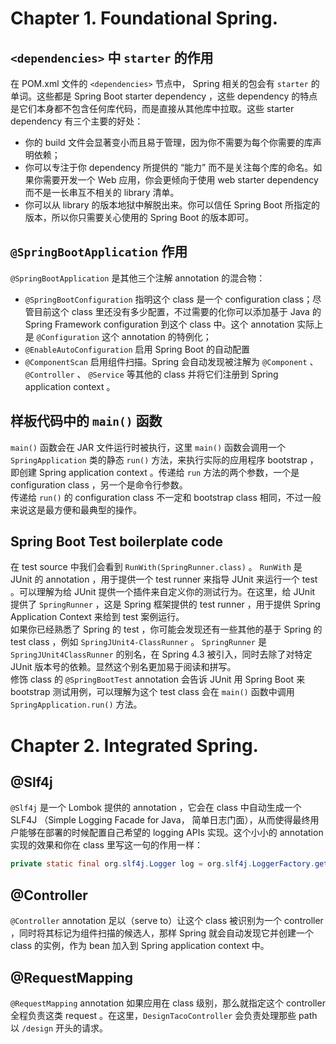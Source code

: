 # Chapter 1. Foundational Spring.

## `<dependencies>` 中 `starter` 的作用

在 POM.xml 文件的 `<dependencies>` 节点中， Spring 相关的包会有 `starter` 的单词。这些都是 Spring Boot starter dependency ，这些 dependency 的特点是它们本身都不包含任何库代码，而是直接从其他库中拉取。这些 starter dependency 有三个主要的好处：

- 你的 build 文件会显著变小而且易于管理，因为你不需要为每个你需要的库声明依赖；
- 你可以专注于你 dependency 所提供的 “能力” 而不是关注每个库的命名。如果你需要开发一个 Web 应用，你会更倾向于使用 web starter dependency 而不是一长串互不相关的 library 清单。
- 你可以从 library 的版本地狱中解脱出来。你可以信任 Spring Boot 所指定的版本，所以你只需要关心使用的 Spring Boot 的版本即可。

## `@SpringBootApplication` 作用

`@SpringBootApplication` 是其他三个注解 annotation 的混合物：

- `@SpringBootConfiguration` 指明这个 class 是一个 configuration class；尽管目前这个 class 里还没有多少配置，不过需要的化你可以添加基于 Java 的 Spring Framework configuration 到这个 class 中。这个 annotation 实际上是 `@Configuration` 这个 annotation 的特例化；
- `@EnableAutoConfiguration` 启用 Spring Boot 的自动配置
- `@ComponentScan` 启用组件扫描。Spring 会自动发现被注解为 `@Component` 、 `@Controller` 、 `@Service` 等其他的 class 并将它们注册到 Spring application context 。

## 样板代码中的 `main()` 函数

`main()` 函数会在 JAR 文件运行时被执行，这里 `main()` 函数会调用一个 `SpringApplication` 类的静态 `run()` 方法，来执行实际的应用程序 bootstrap ，即创建 Spring application context 。传递给 `run` 方法的两个参数，一个是 configuration class ，另一个是命令行参数。  
传递给 `run()` 的 configuration class 不一定和 bootstrap class 相同，不过一般来说这是最方便和最典型的操作。

## Spring Boot Test boilerplate code

在 test source 中我们会看到 `RunWith(SpringRunner.class)` 。 `RunWith` 是 JUnit 的 annotation ，用于提供一个 test runner 来指导 JUnit 来运行一个 test 。可以理解为给 JUnit 提供一个插件来自定义你的测试行为。在这里，给 JUnit 提供了 `SpringRunner` ，这是 Spring 框架提供的 test runner ，用于提供 Spring Application Context 来给到 test 案例运行。  
如果你已经熟悉了 Spring 的 test ，你可能会发现还有一些其他的基于 Spring 的 test class ，例如 `SpringJUnit4-ClassRunner` 。 `SpringRunner` 是 `SpringJUnit4ClassRunner` 的别名，在 Spring 4.3 被引入，同时去除了对特定 JUnit 版本号的依赖。显然这个别名更加易于阅读和拼写。  
修饰 class 的 `@SpringBootTest` annotation 会告诉 JUnit 用 Spring Boot 来 bootstrap 测试用例，可以理解为这个 test class 会在 `main()` 函数中调用 `SpringApplication.run()` 方法。  

# Chapter 2. Integrated Spring.

## @Slf4j

`@Slf4j` 是一个 Lombok 提供的 annotation ，它会在 class 中自动生成一个 SLF4J （Simple Logging Facade for Java， 简单日志门面），从而使得最终用户能够在部署的时候配置自己希望的 logging APIs 实现。这个小小的 annotation 实现的效果和你在 class 里写这一句的作用一样：

```java
private static final org.slf4j.Logger log = org.slf4j.LoggerFactory.getLogger(DesignTacoController.class)
```

## @Controller 

`@Controller` annotation 足以（serve to）让这个 class 被识别为一个 controller ，同时将其标记为组件扫描的候选人，那样 Spring 就会自动发现它并创建一个 class 的实例，作为 bean 加入到 Spring application context 中。

## @RequestMapping

`@RequestMapping` annotation 如果应用在 class 级别，那么就指定这个 controller 全程负责这类 request 。在这里，`DesignTacoController` 会负责处理那些 path 以 `/design` 开头的请求。


